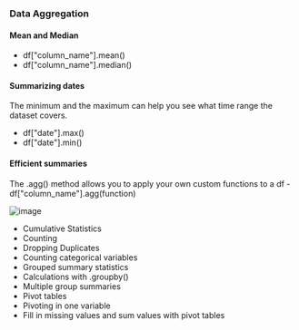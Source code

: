 ### Data Aggregation 

#### Mean and Median

- df["column_name"].mean()
- df["column_name"].median()

#### Summarizing dates
The minimum and the maximum can help you see what time range the dataset covers. 
- df["date"].max()
- df["date"].min()


#### Efficient summaries
The .agg() method allows you to apply your own custom functions to a df
                                                  - df["column_name"].agg(function)
                                                 
                                                 
                                                 
 ![image](https://user-images.githubusercontent.com/72341578/151697432-961de1ae-2e9b-4925-9691-1c41ff8a469f.png)
    
                                             
- Cumulative Statistics 
- Counting
- Dropping Duplicates
- Counting categorical variables
- Grouped summary statistics
- Calculations with .groupby()
- Multiple group summaries
- Pivot tables
- Pivoting in one variable
- Fill in missing values and sum values with pivot tables
